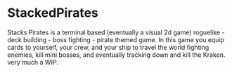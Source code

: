 # StackedPirates
Stacks Pirates is a terminal based (eventually a visual 2d game) roguelike - deck building - boss fighting - pirate themed game.
In this game you equip cards to yourself, your crew, and your ship to travel the world fighting enemies, kill mini bosses, and eventually tracking down and kill the Kraken. 
very much a WIP.